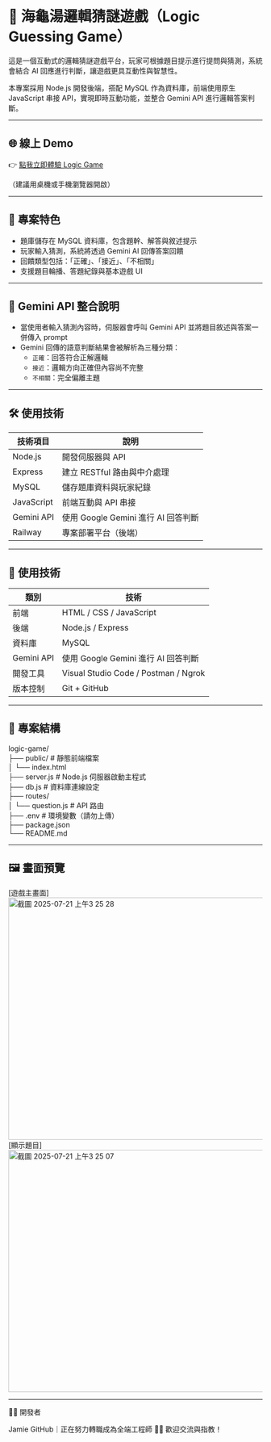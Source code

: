 # 🐢 海龜湯邏輯猜謎遊戲（Logic Guessing Game）

這是一個互動式的邏輯猜謎遊戲平台，玩家可根據題目提示進行提問與猜測，系統會結合 AI 回應進行判斷，讓遊戲更具互動性與智慧性。

本專案採用 Node.js 開發後端，搭配 MySQL 作為資料庫，前端使用原生 JavaScript 串接 API，實現即時互動功能，並整合 Gemini API 進行邏輯答案判斷。

---

## 🌐 線上 Demo

👉 [點我立即體驗 Logic Game](https://logicgame.onrender.com)

（建議用桌機或手機瀏覽器開啟）

---

## 🚀 專案特色

- 題庫儲存在 MySQL 資料庫，包含題幹、解答與敘述提示
- 玩家輸入猜測，系統將透過 Gemini AI 回傳答案回饋
- 回饋類型包括：「正確」、「接近」、「不相關」
- 支援題目輪播、答題紀錄與基本遊戲 UI
  
---

## 🤖 Gemini API 整合說明

- 當使用者輸入猜測內容時，伺服器會呼叫 Gemini API 並將題目敘述與答案一併傳入 prompt
- Gemini 回傳的語意判斷結果會被解析為三種分類：
  - `正確`：回答符合正解邏輯
  - `接近`：邏輯方向正確但內容尚不完整
  - `不相關`：完全偏離主題

---

## 🛠️ 使用技術

| 技術項目 | 說明 |
|----------|------|
| Node.js | 開發伺服器與 API |
| Express | 建立 RESTful 路由與中介處理 |
| MySQL | 儲存題庫資料與玩家紀錄 |
| JavaScript | 前端互動與 API 串接 |
| Gemini API | 使用 Google Gemini 進行 AI 回答判斷 |
| Railway | 專案部署平台（後端） |
---

## 🧰 使用技術

| 類別 | 技術 |
|------|------|
| 前端 | HTML / CSS / JavaScript |
| 後端 | Node.js / Express |
| 資料庫 | MySQL |
| Gemini API | 使用 Google Gemini 進行 AI 回答判斷 |
| 開發工具 | Visual Studio Code / Postman / Ngrok |
| 版本控制 | Git + GitHub |

---

## 📂 專案結構

logic-game/<br/>
├── public/ # 靜態前端檔案<br/>
│ └── index.html<br/>
├── server.js # Node.js 伺服器啟動主程式<br/>
├── db.js # 資料庫連線設定<br/>
├── routes/<br/>
│ └── question.js # API 路由<br/>
├── .env # 環境變數（請勿上傳）<br/>
├── package.json<br/>
└── README.md<br/>


---


## 🖼️ 畫面預覽


[遊戲主畫面]<br/>
<img width="600" height="480" alt="截圖 2025-07-21 上午3 25 28" src="https://github.com/user-attachments/assets/607e17ae-0c49-4657-8bf3-99cb4cb30a7f" />
<br/>
[顯示題目]<br/>
<img width="600" height="480" alt="截圖 2025-07-21 上午3 25 07" src="https://github.com/user-attachments/assets/fbe8d9c4-2a71-4a42-a01a-8d459f0ac084" />
<br/>

---

🙋‍♀️ 開發者

Jamie
GitHub｜正在努力轉職成為全端工程師 🧑‍💻
歡迎交流與指教！
